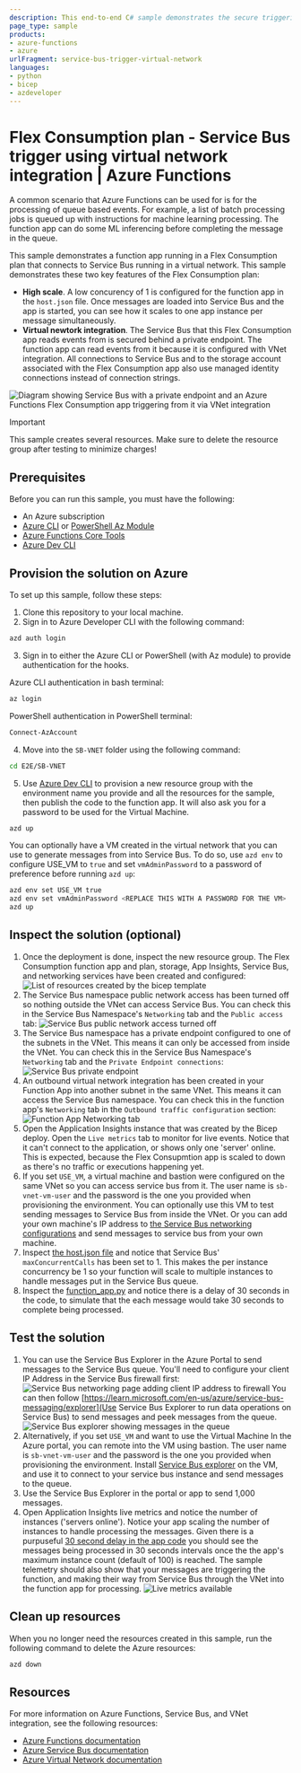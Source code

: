 ```yaml
---
description: This end-to-end C# sample demonstrates the secure triggering of a Flex Consumption plan app from a Storage Bus instance secured in a virtual network.
page_type: sample
products:
- azure-functions
- azure
urlFragment: service-bus-trigger-virtual-network
languages:
- python
- bicep
- azdeveloper
---
```


# Flex Consumption plan - Service Bus trigger using virtual network integration | Azure Functions

A common scenario that Azure Functions can be used for is for the processing of queue based events. For example, a list of batch processing jobs is queued up with instructions for machine learning processing. The function app can do some ML inferencing before completing the message in the queue.

This sample demonstrates a function app running in a Flex Consumption plan that connects to Service Bus running in a virtual network. This sample demonstrates these two key features of the Flex Consumption plan:

* **High scale**. A low concurency of 1 is configured for the function app in the `host.json` file. Once messages are loaded into Service Bus and the app is started, you can see how it scales to one app instance per message simultaneously.
* **Virtual newtork integration**. The Service Bus that this Flex Consumption app reads events from is secured behind a private endpoint. The function app can read events from it because it is configured with VNet integration. All connections to Service Bus and to the storage account associated with the Flex Consumption app also use managed identity connections instead of connection strings.

![Diagram showing Service Bus with a private endpoint and an Azure Functions Flex Consumption app triggering from it via VNet integration](./img/SB-VNET.png)

> [!IMPORTANT]
> This sample creates several resources. Make sure to delete the resource group after testing to minimize charges!

## Prerequisites

Before you can run this sample, you must have the following:

* An Azure subscription
* [Azure CLI](https://learn.microsoft.com/cli/azure/install-azure-cli) or [PowerShell Az Module](https://learn.microsoft.com/powershell/azure/new-azureps-module-az)
* [Azure Functions Core Tools](https://learn.microsoft.com/azure/azure-functions/functions-run-local?tabs=v4%2Clinux%2Ccsharp%2Cportal%2Cbash#install-the-azure-functions-core-tools)
* [Azure Dev CLI](https://learn.microsoft.com/azure/developer/azure-developer-cli/install-azd?tabs=winget-windows%2Cbrew-mac%2Cscript-linux&pivots=os-windows)

## Provision the solution on Azure

To set up this sample, follow these steps:

1. Clone this repository to your local machine.
2. Sign in to Azure Developer CLI with the following command:

  ```bash
  azd auth login
  ```

3. Sign in to either the Azure CLI or PowerShell (with Az module) to provide authentication for the hooks.

  Azure CLI authentication in bash terminal:
  
  ```bash
  az login
  ```

  PowerShell authentication in PowerShell terminal:

  ```powershell
  Connect-AzAccount
  ```

4. Move into the `SB-VNET` folder using the following command:

  ```bash
  cd E2E/SB-VNET
  ```

5. Use [Azure Dev CLI](https://learn.microsoft.com/azure/developer/azure-developer-cli/install-azd?tabs=winget-windows%2Cbrew-mac%2Cscript-linux&pivots=os-windows) to provision a new resource group with the environment name you provide and all the resources for the sample, then publish the code to the function app. It will also ask you for a password to be used for the Virtual Machine.

  ```bash
  azd up
  ```

You can optionally have a VM created in the virtual network that you can use to generate messages from into Service Bus. To do so, use `azd env` to configure USE_VM to `true` and set `vmAdminPassword` to a password of preference before running `azd up`:

```bash
azd env set USE_VM true
azd env set vmAdminPassword <REPLACE THIS WITH A PASSWORD FOR THE VM>
azd up
```

## Inspect the solution (optional)

1. Once the deployment is done, inspect the new resource group. The Flex Consumption function app and plan, storage, App Insights, Service Bus, and networking services have been created and configured:
![List of resources created by the bicep template](./img/resources.png)
1. The Service Bus namespace public network access has been turned off so nothing outside the VNet can access Service Bus. You can check this in the Service Bus  Namespace's `Networking` tab and the `Public access` tab:
![Service Bus public network access turned off](./img/sb-disabled-network-access.png)
1. The Service Bus namespace has a private endpoint configured to one of the subnets in the VNet. This means it can only be accessed from inside the VNet. You can check this in the Service Bus Namespace's `Networking` tab and the `Private Endpoint connections`:
![Service Bus private endpoint](./img/sb-private-endpoint.png)
1. An outbound virtual network integration has been created in your Function App into another subnet in the same VNet. This means it can access the Service Bus namespace. You can check this in the function app's `Networking` tab in the `Outbound traffic configuration` section:
![Function App Networking tab](./img/func-vnet.png)
1. Open the Application Insights instance that was created by the Bicep deploy. Open the `Live metrics` tab to monitor for live events. Notice that it can't connect to the application, or shows only one 'server' online. This is expected, because the Flex Consupmtion app is scaled to down as there's no traffic or executions happening yet.
1. If you set `USE_VM`, a virtual machine and bastion were configured on the same VNet so you can access service bus from it. The user name is `sb-vnet-vm-user` and the password is the one you provided when provisioning the environment. You can optionally use this VM to test sending messages to Service Bus from inside the VNet. Or you can add your own machine's IP address to [the Service Bus networking configurations](https://learn.microsoft.com/azure/service-bus-messaging/service-bus-ip-filtering) and send messages to service bus from your own machine.
1. Inspect [the host.json file](./src/host.json) and notice that Service Bus' `maxConcurrentCalls` has been set to 1. This makes the per instance concurrency be 1 so your function will scale to multiple instances to handle messages put in the Service Bus queue.
1. Inspect the [function_app.py](./src/function_app.py) and notice there is a delay of 30 seconds in the code, to simulate that the each message would take 30 seconds to complete being processed.

## Test the solution

1. You can use the Service Bus Explorer in the Azure Portal to send messages to the Service Bus queue. You'll need to configure your client IP Address in the Service Bus firewall first:
![Service Bus networking page adding client IP address to firewall](./img/sb-addclientip.png)
You can then follow [https://learn.microsoft.com/en-us/azure/service-bus-messaging/explorer](Use Service Bus Explorer to run data operations on Service Bus) to send messages and peek messages from the queue.
![Service Bus explorer showing messages in the queue](./img/sb-messages.png)
1. Alternatively, if you set `USE_VM` and want to use the Virtual Machine In the Azure portal, you can remote into the VM using bastion. The user name is `sb-vnet-vm-user` and the password is the one you provided when provisioning the environment. Install [Service Bus explorer](https://github.com/paolosalvatori/ServiceBusExplorer/releases) on the VM, and use it to connect to your service bus instance and send messages to the queue.
1. Use the Service Bus Explorer in the portal or app to send 1,000 messages.
1. Open Application Insights live metrics and notice the number of instances ('servers online'). Notice your app scaling the number of instances to handle processing the messages. Given there is a purpuseful [30 second delay in the app code](./src/function_app.py#L12) you should see the messages being processed in 30 seconds intervals once the the app's maximum instance count (default of 100) is reached. The sample telemetry should also show that your messages are triggering the function, and making their way from Service Bus through the VNet into the function app for processing.
![Live metrics available](./img/live-metrics.png)

## Clean up resources

When you no longer need the resources created in this sample, run the following command to delete the Azure resources:

```bash
azd down
```

## Resources

For more information on Azure Functions, Service Bus, and VNet integration, see the following resources:

* [Azure Functions documentation](https://docs.microsoft.com/azure/azure-functions/)
* [Azure Service Bus documentation](https://docs.microsoft.com/azure/service-bus/)
* [Azure Virtual Network documentation](https://docs.microsoft.com/azure/virtual-network/)

